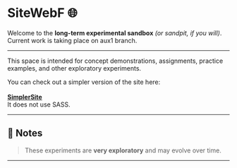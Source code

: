 # SiteWebF 🌐  

Welcome to the **long-term experimental sandbox** *(or sandpit, if you will)*.
<br> Current work is taking place on aux1 branch.

---

This space is intended for concept demonstrations, assignments, practice examples, and other exploratory experiments.   

You can check out a simpler version of the site here:  <br></br>
[**SimplerSite**](https://github.com/sandpitt-turtle/simplersite) <br>It does not use SASS. 

---

## 📝 Notes  


> These experiments are **very exploratory** and may evolve over time.  

---
